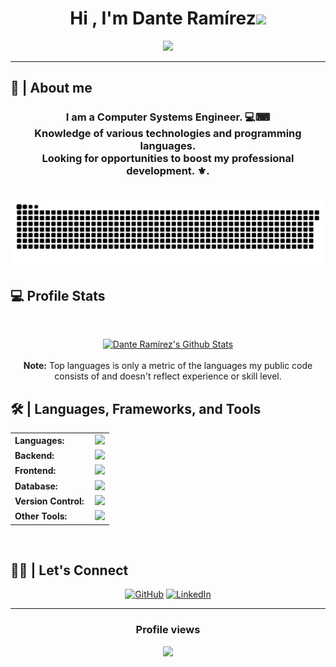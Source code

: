 <!--
**dante-ramirez/dante-ramirez** is a ✨ _special_ ✨ repository because its `README.md` (this file) appears on your GitHub profile.
-->
<h1 align="center">Hi , I'm Dante Ramírez<img src="https://media.giphy.com/media/hvRJCLFzcasrR4ia7z/giphy.gif" width="35"></h1>
<p align="center">
  <a href="https://github.com/DenverCoder1/readme-typing-svg"><img src="https://readme-typing-svg.herokuapp.com?lines=Backend+Developer;Typescript|Node|Express|SQL;Always+learning+new+things&center=true&width=500&height=50"></a>
</p>
<hr/>

<h2> 📖 | About me</h2> 
<h3 align="center">I am a Computer Systems Engineer. 💻⌨ <br>
Knowledge of various technologies and programming languages. <br>
Looking for opportunities to boost my professional development. ⚜.</h3>

<div align="center">
  <br>
  <img alt="snake eating contributions" src="https://raw.githubusercontent.com/codediaz/codediaz/output/github-contribution-grid-snake.svg" />
  <br/>
</div>

<h2>💻 Profile Stats</h2>
<br/>
<p align="center">
<a href="https://github.com/anuraghazra/github-readme-stats"><img alt="Dante Ramírez's Github Stats" src="https://github-readme-stats.vercel.app/api?username=dante-ramirez&show_icons=true&count_private=true&theme=algolia" height="208px"/></a>
<br/>
&nbsp;
  <img src="https://github-readme-stats.vercel.app/api/top-langs?username=dante-ramirez&show_icons=true&locale=en&layout=compact&theme=algolia" alt="" height="192px"/>
<br/>
<b>Note:</b> Top languages is only a metric of the languages my public code consists of and doesn't reflect experience or skill level.
</p>

<h2> 🛠️ | Languages, Frameworks, and Tools </h2>
<table align="center">
    <tr>
        <td style="font-weight: bold; padding-right: 10px; vertical-align: center; border: none;">Languages:</td>
        <td><img height="40" src="https://skillicons.dev/icons?i=cpp,java,javascript,typescript,php,net,visualbasic"/></td>
    </tr>
    <tr>
        <td style="font-weight: bold; padding-right: 10px; vertical-align: center; border: none;">Backend:</td>
        <td><img height="40" src="https://skillicons.dev/icons?i=nodejs,express,typescript,npm,yarn,pug"/></td>
    </tr>
    <tr>
        <td style="font-weight: bold; padding-right: 10px; vertical-align: center;">Frontend:</td>
        <td><img height="40" src="https://skillicons.dev/icons?i=html,css,js,jquery,bootstrap,vue"/></td>
    </tr>
  <!--
    <tr>
        <td style="font-weight: bold; padding-right: 10px; vertical-align: center; border: none;">DevOps:</td>
        <td><img height="40" src="https://skillicons.dev/icons?i=docker,jenkins,githubactions,gcp,aws,prometheus,terraform,azure,kubernetes"/></td>
    </tr>
  -->
    <tr>
        <td style="font-weight: bold; padding-right: 10px; vertical-align: center; border: none;">Database:</td>
        <td><img height="40" src="https://skillicons.dev/icons?i=mysql,postgres,sqlite,mongodb"/></td>
    </tr>
    <tr>
        <td style="font-weight: bold; padding-right: 10px; vertical-align: center; border: none;">Version Control:</td>
        <td><img height="40" src="https://skillicons.dev/icons?i=git,github"/></td>
    </tr>
    <tr>
        <td style="font-weight: bold; padding-right: 10px; vertical-align: center; border: none;">Other Tools:</td>
        <td><img height="40" src="https://skillicons.dev/icons?i=postman,vscode,notion,bash"/></td>
    </tr>
</table>
<br>

<h2> 🙋‍♀️ | Let's Connect </h2>
<p align="center">
<!--   <a href=""><img src="https://img.icons8.com/bubbles/50/000000/web.png" alt="Website"/></a> -->
<!-- 	<a href="mailto:"><img src="https://img.icons8.com/bubbles/50/000000/gmail.png" alt="Gmail"/></a> -->
	<a href="https://github.com/dante-ramirez"><img src="https://img.icons8.com/bubbles/80/000000/github.png" alt="GitHub"/></a>
	<a href="https://www.linkedin.com/in/dante-rafael-ram%C3%ADrez-ram%C3%ADrez-ing-sistemas-computacionales/"><img src="https://img.icons8.com/bubbles/80/000000/linkedin.png" alt="LinkedIn"/></a>
<!-- 	<a href="https://www.facebook.com/"><img src="https://img.icons8.com/bubbles/50/000000/facebook-new.png" alt="Facebook"/></a> -->
<!-- 	<a href="https://instagram.com/"><img src="https://img.icons8.com/bubbles/50/000000/instagram.png" alt="Instagram"/></a> -->
<!-- 	<a href="https://www.youtube.com/channel/"><img src="https://img.icons8.com/bubbles/50/000000/youtube.png" alt="Youtube"/></a> -->
</p>
<hr/>

<p align="center"> 
  <h3 align="center">Profile views</h3>
  <div align="center">
    <img src="https://profile-counter.glitch.me/dante-ramirez/count.svg"/>
  </div> 
</p>
